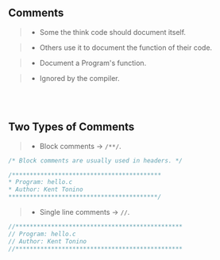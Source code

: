 ## Comments

> - Some the think code should document itself.

> - Others use it to document the function of their code.

> - Document a Program's function.

> - Ignored by the compiler.

<br />
<br />



## Two Types of Comments

> - Block comments -> `/**/`.

```c
/* Block comments are usually used in headers. */

/******************************************
* Program: hello.c
* Author: Kent Tonino
******************************************/
```

> - Single line comments -> `//`.

```c
//***********************************************
// Program: hello.c
// Author: Kent Tonino
//***********************************************
```

